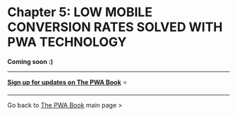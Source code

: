 # Chapter 5: LOW MOBILE CONVERSION RATES SOLVED WITH PWA TECHNOLOGY



**Coming soon :)**



------


**[Sign up for updates on The PWA Book](https://divante.com/pwabook#form)** ⭐️    


------

 
Go back to [The PWA Book](https://divante.com/pwabook) main page >
